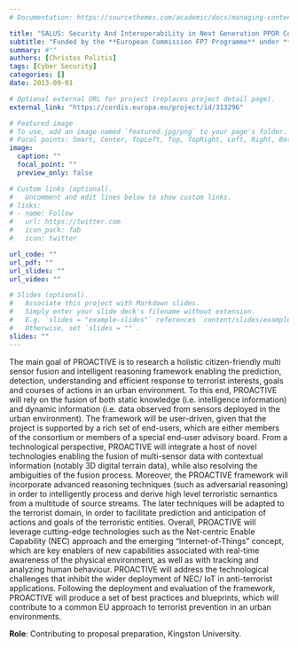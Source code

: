 ```yaml
---
# Documentation: https://sourcethemes.com/academic/docs/managing-content/

title: "SALUS: Security And InteroperabiLity in Next Generation PPDR CommUnication InfrastructureS"
subtitle: "Funded by the **European Commission FP7 Programme** under **Grant agreement ID: 313296** (1 September 2013 to 31 August 2016)"
summary: #""
authors: [Christos Politis]
tags: [Cyber Security]
categories: []
date: 2013-09-01

# Optional external URL for project (replaces project detail page).
external_link: "https://cordis.europa.eu/project/id/313296"

# Featured image
# To use, add an image named `featured.jpg/png` to your page's folder.
# Focal points: Smart, Center, TopLeft, Top, TopRight, Left, Right, BottomLeft, Bottom, BottomRight.
image:
  caption: ""
  focal_point: ""
  preview_only: false

# Custom links (optional).
#   Uncomment and edit lines below to show custom links.
# links:
# - name: Follow
#   url: https://twitter.com
#   icon_pack: fab
#   icon: twitter

url_code: ""
url_pdf: ""
url_slides: ""
url_video: ""

# Slides (optional).
#   Associate this project with Markdown slides.
#   Simply enter your slide deck's filename without extension.
#   E.g. `slides = "example-slides"` references `content/slides/example-slides.md`.
#   Otherwise, set `slides = ""`.
slides: ""
---
```

The main goal of PROACTIVE is to research a holistic citizen-friendly multi sensor fusion and intelligent reasoning framework enabling the prediction, detection, understanding and efficient response to terrorist interests, goals and courses of actions in an urban environment. To this end, PROACTIVE will rely on the fusion of both static knowledge (i.e. intelligence information) and dynamic information (i.e. data observed from sensors deployed in the urban environment). The framework will be user-driven, given that the project is supported by a rich set of end-users, which are either members of the consortium or members of a special end-user advisory board.
From a technological perspective, PROACTIVE will integrate a host of novel technologies enabling the fusion of multi-sensor data with contextual information (notably 3D digital terrain data), while also resolving the ambiguities of the fusion process. Moreover, the PROACTIVE framework will incorporate advanced reasoning techniques (such as adversarial reasoning) in order to intelligently process and derive high level terroristic semantics from a multitude of source streams. The later techniques will be adapted to the terrorist domain, in order to facilitate prediction and anticipation of actions and goals of the terroristic entities.
Overall, PROACTIVE will leverage cutting-edge technologies such as the Net-centric Enable Capability (NEC) approach and the emerging “Internet-of-Things” concept, which are key enablers of new capabilities associated with real-time awareness of the physical environment, as well as with tracking and analyzing human behaviour. PROACTIVE will address the technological challenges that inhibit the wider deployment of NEC/ IoT in anti-terrorist applications.
Following the deployment and evaluation of the framework, PROACTIVE will produce a set of best practices and blueprints, which will contribute to a common EU approach to terrorist prevention in an urban environments.

**Role**: Contributing to proposal preparation, Kingston University.
